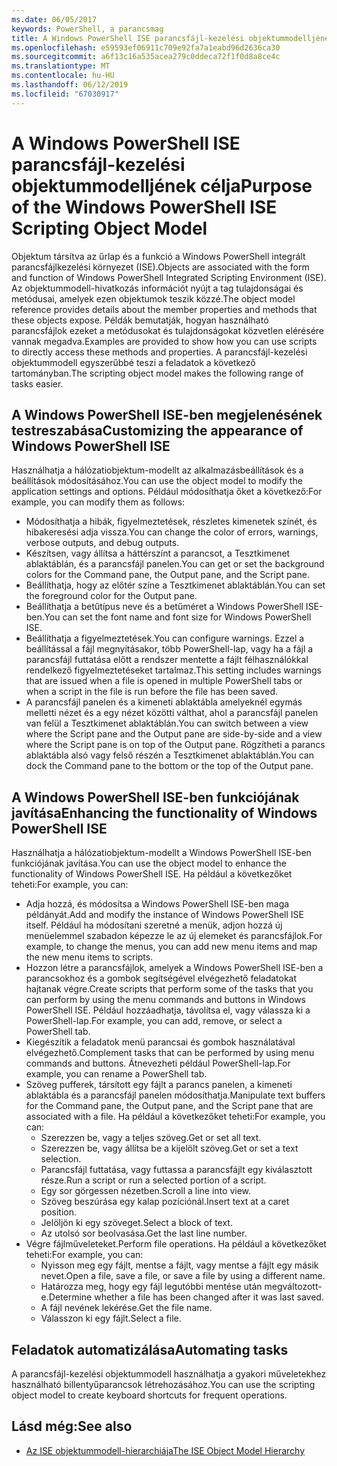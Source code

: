 ```yaml
---
ms.date: 06/05/2017
keywords: PowerShell, a parancsmag
title: A Windows PowerShell ISE parancsfájl-kezelési objektummodelljének célja
ms.openlocfilehash: e59593ef06911c709e92fa7a1eabd96d2636ca30
ms.sourcegitcommit: a6f13c16a535acea279c0ddeca72f1f0d8a8ce4c
ms.translationtype: MT
ms.contentlocale: hu-HU
ms.lasthandoff: 06/12/2019
ms.locfileid: "67030917"
---
```

# <a name="purpose-of-the-windows-powershell-ise-scripting-object-model"></a><span data-ttu-id="b46a1-103">A Windows PowerShell ISE parancsfájl-kezelési objektummodelljének célja</span><span class="sxs-lookup"><span data-stu-id="b46a1-103">Purpose of the Windows PowerShell ISE Scripting Object Model</span></span>

<span data-ttu-id="b46a1-104">Objektum társítva az űrlap és a funkció a Windows PowerShell integrált parancsfájlkezelési környezet (ISE).</span><span class="sxs-lookup"><span data-stu-id="b46a1-104">Objects are associated with the form and function of Windows PowerShell Integrated Scripting Environment (ISE).</span></span> <span data-ttu-id="b46a1-105">Az objektummodell-hivatkozás információt nyújt a tag tulajdonságai és metódusai, amelyek ezen objektumok teszik közzé.</span><span class="sxs-lookup"><span data-stu-id="b46a1-105">The object model reference provides details about the member properties and methods that these objects expose.</span></span> <span data-ttu-id="b46a1-106">Példák bemutatják, hogyan használható parancsfájlok ezeket a metódusokat és tulajdonságokat közvetlen elérésére vannak megadva.</span><span class="sxs-lookup"><span data-stu-id="b46a1-106">Examples are provided to show how you can use scripts to directly access these methods and properties.</span></span> <span data-ttu-id="b46a1-107">A parancsfájl-kezelési objektummodell egyszerűbbé teszi a feladatok a következő tartományban.</span><span class="sxs-lookup"><span data-stu-id="b46a1-107">The scripting object model makes the following range of tasks easier.</span></span>

## <a name="customizing-the-appearance-of-windows-powershell-ise"></a><span data-ttu-id="b46a1-108">A Windows PowerShell ISE-ben megjelenésének testreszabása</span><span class="sxs-lookup"><span data-stu-id="b46a1-108">Customizing the appearance of Windows PowerShell ISE</span></span>

<span data-ttu-id="b46a1-109">Használhatja a hálózatiobjektum-modellt az alkalmazásbeállítások és a beállítások módosításához.</span><span class="sxs-lookup"><span data-stu-id="b46a1-109">You can use the object model to modify the application settings and options.</span></span> <span data-ttu-id="b46a1-110">Például módosíthatja őket a következő:</span><span class="sxs-lookup"><span data-stu-id="b46a1-110">For example, you can modify them as follows:</span></span>

- <span data-ttu-id="b46a1-111">Módosíthatja a hibák, figyelmeztetések, részletes kimenetek színét, és hibakeresési adja vissza.</span><span class="sxs-lookup"><span data-stu-id="b46a1-111">You can change the color of errors, warnings, verbose outputs, and debug outputs.</span></span>
- <span data-ttu-id="b46a1-112">Készítsen, vagy állítsa a háttérszínt a parancsot, a Tesztkimenet ablaktáblán, és a parancsfájl panelen.</span><span class="sxs-lookup"><span data-stu-id="b46a1-112">You can get or set the background colors for the Command pane, the Output pane, and the Script pane.</span></span>
- <span data-ttu-id="b46a1-113">Beállíthatja, hogy az előtér színe a Tesztkimenet ablaktáblán.</span><span class="sxs-lookup"><span data-stu-id="b46a1-113">You can set the foreground color for the Output pane.</span></span>
- <span data-ttu-id="b46a1-114">Beállíthatja a betűtípus neve és a betűméret a Windows PowerShell ISE-ben.</span><span class="sxs-lookup"><span data-stu-id="b46a1-114">You can set the font name and font size for Windows PowerShell ISE.</span></span>
- <span data-ttu-id="b46a1-115">Beállíthatja a figyelmeztetések.</span><span class="sxs-lookup"><span data-stu-id="b46a1-115">You can configure warnings.</span></span> <span data-ttu-id="b46a1-116">Ezzel a beállítással a fájl megnyitásakor, több PowerShell-lap, vagy ha a fájl a parancsfájl futtatása előtt a rendszer mentette a fájlt félhasználókkal rendelkező figyelmeztetéseket tartalmaz.</span><span class="sxs-lookup"><span data-stu-id="b46a1-116">This setting includes warnings that are issued when a file is opened in multiple PowerShell tabs or when a script in the file is run before the file has been saved.</span></span>
- <span data-ttu-id="b46a1-117">A parancsfájl panelen és a kimeneti ablaktábla amelyeknél egymás melletti nézet és a egy nézet közötti válthat, ahol a parancsfájl panelen van felül a Tesztkimenet ablaktáblán.</span><span class="sxs-lookup"><span data-stu-id="b46a1-117">You can switch between a view where the Script pane and the Output pane are side-by-side and a view where the Script pane is on top of the Output pane.</span></span> <span data-ttu-id="b46a1-118">Rögzítheti a parancs ablaktábla alsó vagy felső részén a Tesztkimenet ablaktáblán.</span><span class="sxs-lookup"><span data-stu-id="b46a1-118">You can dock the Command pane to the bottom or the top of the Output pane.</span></span>

## <a name="enhancing-the-functionality-of-windows-powershell-ise"></a><span data-ttu-id="b46a1-119">A Windows PowerShell ISE-ben funkciójának javítása</span><span class="sxs-lookup"><span data-stu-id="b46a1-119">Enhancing the functionality of Windows PowerShell ISE</span></span>

<span data-ttu-id="b46a1-120">Használhatja a hálózatiobjektum-modellt a Windows PowerShell ISE-ben funkciójának javítása.</span><span class="sxs-lookup"><span data-stu-id="b46a1-120">You can use the object model to enhance the functionality of Windows PowerShell ISE.</span></span> <span data-ttu-id="b46a1-121">Ha például a következőket teheti:</span><span class="sxs-lookup"><span data-stu-id="b46a1-121">For example, you can:</span></span>

- <span data-ttu-id="b46a1-122">Adja hozzá, és módosítsa a Windows PowerShell ISE-ben maga példányát.</span><span class="sxs-lookup"><span data-stu-id="b46a1-122">Add and modify the instance of Windows PowerShell ISE itself.</span></span> <span data-ttu-id="b46a1-123">Például ha módosítani szeretné a menük, adjon hozzá új menüelemmel szabadon képezze le az új elemeket és parancsfájlok.</span><span class="sxs-lookup"><span data-stu-id="b46a1-123">For example, to change the menus, you can add new menu items and map the new menu items to scripts.</span></span>
- <span data-ttu-id="b46a1-124">Hozzon létre a parancsfájlok, amelyek a Windows PowerShell ISE-ben a parancsokhoz és a gombok segítségével elvégezhető feladatokat hajtanak végre.</span><span class="sxs-lookup"><span data-stu-id="b46a1-124">Create scripts that perform some of the tasks that you can perform by using the menu commands and buttons in Windows PowerShell ISE.</span></span> <span data-ttu-id="b46a1-125">Például hozzáadhatja, távolítsa el, vagy válassza ki a PowerShell-lap.</span><span class="sxs-lookup"><span data-stu-id="b46a1-125">For example, you can add, remove, or select a PowerShell tab.</span></span>
- <span data-ttu-id="b46a1-126">Kiegészítik a feladatok menü parancsai és gombok használatával elvégezhető.</span><span class="sxs-lookup"><span data-stu-id="b46a1-126">Complement tasks that can be performed by using menu commands and buttons.</span></span> <span data-ttu-id="b46a1-127">Átnevezheti például PowerShell-lap.</span><span class="sxs-lookup"><span data-stu-id="b46a1-127">For example, you can rename a PowerShell tab.</span></span>
- <span data-ttu-id="b46a1-128">Szöveg pufferek, társított egy fájlt a parancs panelen, a kimeneti ablaktábla és a parancsfájl panelen módosíthatja.</span><span class="sxs-lookup"><span data-stu-id="b46a1-128">Manipulate text buffers for the Command pane, the Output pane, and the Script pane that are associated with a file.</span></span> <span data-ttu-id="b46a1-129">Ha például a következőket teheti:</span><span class="sxs-lookup"><span data-stu-id="b46a1-129">For example, you can:</span></span>
  - <span data-ttu-id="b46a1-130">Szerezzen be, vagy a teljes szöveg.</span><span class="sxs-lookup"><span data-stu-id="b46a1-130">Get or set all text.</span></span>
  - <span data-ttu-id="b46a1-131">Szerezzen be, vagy állítsa be a kijelölt szöveg.</span><span class="sxs-lookup"><span data-stu-id="b46a1-131">Get or set a text selection.</span></span>
  - <span data-ttu-id="b46a1-132">Parancsfájl futtatása, vagy futtassa a parancsfájlt egy kiválasztott része.</span><span class="sxs-lookup"><span data-stu-id="b46a1-132">Run a script or run a selected portion of a script.</span></span>
  - <span data-ttu-id="b46a1-133">Egy sor görgessen nézetben.</span><span class="sxs-lookup"><span data-stu-id="b46a1-133">Scroll a line into view.</span></span>
  - <span data-ttu-id="b46a1-134">Szöveg beszúrása egy kalap pozíciónál.</span><span class="sxs-lookup"><span data-stu-id="b46a1-134">Insert text at a caret position.</span></span>
  - <span data-ttu-id="b46a1-135">Jelöljön ki egy szöveget.</span><span class="sxs-lookup"><span data-stu-id="b46a1-135">Select a block of text.</span></span>
  - <span data-ttu-id="b46a1-136">Az utolsó sor beolvasása.</span><span class="sxs-lookup"><span data-stu-id="b46a1-136">Get the last line number.</span></span>
- <span data-ttu-id="b46a1-137">Végre fájlműveleteket.</span><span class="sxs-lookup"><span data-stu-id="b46a1-137">Perform file operations.</span></span> <span data-ttu-id="b46a1-138">Ha például a következőket teheti:</span><span class="sxs-lookup"><span data-stu-id="b46a1-138">For example, you can:</span></span>
  - <span data-ttu-id="b46a1-139">Nyisson meg egy fájlt, mentse a fájlt, vagy mentse a fájlt egy másik nevet.</span><span class="sxs-lookup"><span data-stu-id="b46a1-139">Open a file, save a file, or save a file by using a different name.</span></span>
  - <span data-ttu-id="b46a1-140">Határozza meg, hogy egy fájl legutóbbi mentése után megváltozott-e.</span><span class="sxs-lookup"><span data-stu-id="b46a1-140">Determine whether a file has been changed after it was last saved.</span></span>
  - <span data-ttu-id="b46a1-141">A fájl nevének lekérése.</span><span class="sxs-lookup"><span data-stu-id="b46a1-141">Get the file name.</span></span>
  - <span data-ttu-id="b46a1-142">Válasszon ki egy fájlt.</span><span class="sxs-lookup"><span data-stu-id="b46a1-142">Select a file.</span></span>

## <a name="automating-tasks"></a><span data-ttu-id="b46a1-143">Feladatok automatizálása</span><span class="sxs-lookup"><span data-stu-id="b46a1-143">Automating tasks</span></span>

<span data-ttu-id="b46a1-144">A parancsfájl-kezelési objektummodell használhatja a gyakori műveletekhez használható billentyűparancsok létrehozásához.</span><span class="sxs-lookup"><span data-stu-id="b46a1-144">You can use the scripting object model to create keyboard shortcuts for frequent operations.</span></span>

## <a name="see-also"></a><span data-ttu-id="b46a1-145">Lásd még:</span><span class="sxs-lookup"><span data-stu-id="b46a1-145">See also</span></span>

- [<span data-ttu-id="b46a1-146">Az ISE objektummodell-hierarchiája</span><span class="sxs-lookup"><span data-stu-id="b46a1-146">The ISE Object Model Hierarchy</span></span>](The-ISE-Object-Model-Hierarchy.md)
